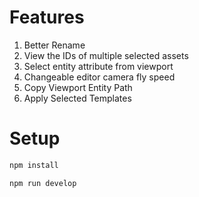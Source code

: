 # Features
1. Better Rename
2. View the IDs of multiple selected assets
3. Select entity attribute from viewport
4. Changeable editor camera fly speed
5. Copy Viewport Entity Path
6. Apply Selected Templates

# Setup

   ```sh
   npm install
   ```

   ```sh
   npm run develop
   ```
